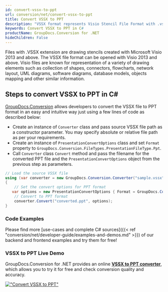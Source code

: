 ```yaml
---
id: convert-vssx-to-ppt
url: conversion/net/convert-vssx-to-ppt
title: Convert VSSX to PPT
description: "VSSX format represents Visio Stencil File Format with .vssx extension. Learn how to convert VSSX to PPT file programmatically in C# language using GroupDocs.Conversion for .NET library."
keywords: Convert VSSX to PPT in C#
productName: GroupDocs.Conversion for .NET
hideChildren: False
---
```


Files with .VSSX extension are drawing stencils created with Microsoft Visio 2013 and above. The VSSX file format can be opened with Visio 2013 and above. Visio files are known for representation of a variety of drawing elements such as collection of shapes, connectors, flowcharts, network layout, UML diagrams, software diagrams, database models, objects mapping and other similar information.

## Steps to convert VSSX to PPT in C#

[GroupDocs.Conversion](https://products.groupdocs.com/conversion/net) allows developers to convert the VSSX file to PPT format in an easy and intuitive way just using a few lines of code as described below:

* Create an instance of `Converter` class and pass source VSSX file path as a constructor parameter. You may specify absolute or relative file path as per your requirements. 
* Create an instance of `PresentationConvertOptions` class and set `Format` property to `GroupDocs.Conversion.FileTypes.PresentationFileType.Ppt`.
* Call `Converter` class `Convert` method and pass the filename for the converted PPT file and the `PresentationConvertOptions` object from the previous step as parameters.

```csharp
// Load the source VSSX file
using (var converter = new GroupDocs.Conversion.Converter("sample.vssx"))
{
    // Set the convert options for PPT format
   var options = new PresentationConvertOptions { Format = GroupDocs.Conversion.FileTypes.PresentationFileType.Ppt };
    // Convert to PPT format
    converter.Convert("converted.ppt", options);
}
```

### Code Examples

Please find more [use-cases and complete C# sources]({{< ref "conversion/net/developer-guide/examples-and-demos.md" >}}) of our backend and frontend examples and try them for free!

### VSSX to PPT Live Demo

GroupDocs.Conversion for .NET provides an online [**VSSX to PPT converter**](https://products.groupdocs.app/conversion/vssx-to-ppt), which allows you to try it for free and check conversion quality and accuracy.

[!["Convert VSSX to PPT"](conversion/net/images/convert-to-ppt/convert-vssx-to-ppt.png)](https://products.groupdocs.app/conversion/vssx-to-ppt)